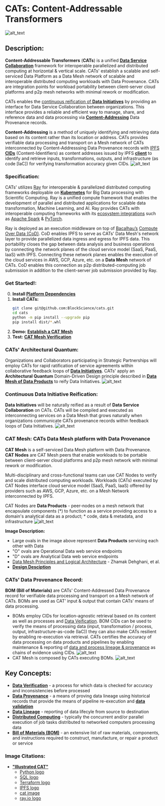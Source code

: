 # CATs: Content-Addressable Transformers
![alt_text](images/CATs_chaordic_kernel.jpeg)

## Description:
**Content-Addressable Transformers** (**CATs**) is a unified 
[**Data Service Collaboration**](https://github.com/BlockScience/cats?tab=readme-ov-file#continuous-data-initiative-reification) 
framework for interoperable parallelized and distributed computing at horizontal & vertical scale. CATs' establish a 
scalable and self-serviced Data Platform as a Data Mesh network of scalable and interoperable distributed computing
workloads with Data Provenance. CATs are integration points for workload portability between client-server cloud platforms 
and p2p mesh networks with minimal rework or modification.

CATs enables the 
[continuous reification of **Data Initiatives**](https://github.com/BlockScience/cats?tab=readme-ov-file#continuous-data-initiative-reification) 
by providing an interface for Data Service Collaboration between organizations. This interface provides a reliable and 
efficient way to manage, share, and reference data and data processing via 
[**Content-Addressing**](https://en.wikipedia.org/wiki/Content-addressable_storage) Data Provenance records.

**Content-Addressing** is a method of uniquely identifying and retrieving data based on its content rather than its 
location or address. CATs provides verifiable data processing and transport on a Mesh network of CATs interconnected by 
Content-Addresssing Data Provenance records with [IPFS](https://ipfs.io/) 
[**CIDs**](https://docs.ipfs.io/concepts/content-addressing/) (Content-Identifiers) as content addresses issued by IPFS 
**[client](https://docs.ipfs.io/install/command-line/#official-distributions)** to identify and retrieve inputs, 
transformations, outputs, and infrastructure (as code [IaC]) for verifying transformation accuracy given CIDs.
![alt_text](images/cid_example.jpeg)

### Specification:
CATs' utilizes [Ray](https://www.ray.io/) for interoperable & parallelized distributed computing 
frameworks deployable on **[Kubernetes](https://kubernetes.io/)** for Big Data processing with Scientific Computing.
Ray is a unified compute framework that enables the development of parallel and 
distributed applications for scalable data transformation, Machine Learning, and AI.
Ray provides CATs with interoperable computing frameworks with its 
[ecosystem integrations](https://docs.ray.io/en/latest/ray-overview/ray-libraries.html) such as 
[Apache Spark](https://spark.apache.org/) & [PyTorch](https://pytorch.org/).

Ray is deployed as an execution middleware on top of [Bacalhau’s](https://www.bacalhau.org/) 
[Compute Over Data (CoD)](https://github.com/bacalhau-project/bacalhau). CoD enables IPFS to serve as CATs' Data Mesh's 
network layer to provide parallelized data ingress and egress for IPFS data. This portability closes the gap between 
data analysis and business operations by connecting the network planes of the cloud service model (SaaS, PaaS, IaaS) 
with IPFS. Connecting these network planes enables the execution of the cloud services in AWS, GCP, Azure, etc. on a 
**Data Mesh** network of CATs. CoD enables this connection as p2p distributed-computing job submission in addition to 
the client-server job submission provided by Ray.

### Get Started!:
0. **Install [Platform Dependencies](./docs/DEPS.md)**
1. **Install CATs:**
    ```bash
    git clone git@github.com:BlockScience/cats.git
    cd cats
    python -m pip install --upgrade pip
    pip install dist/*.whl
    ```
2. **Demo:** [**Establish a CAT Mesh**](./docs/DEMO.md)
3. **Test:** [**CAT Mesh Verification**](./docs/TEST.md)

### CATs' Architectural Quantum:
Organizations and Collaborators participating in Strategic Partnerships will employ CATs for rapid ratification of 
service agreements within collaborative feedback loops of 
[**Data Initiatives**](https://github.com/BlockScience/cats?tab=readme-ov-file#continuous-data-initiative). 
CATs' apply an **Architectural Quantum** Domain-Driven Design principle described in 
[**Data Mesh of Data Products**](https://martinfowler.com/articles/data-mesh-principles.html) to reify Data Initiatives.
![alt_text](images/CATkernel.jpeg)

### Continuous Data Initiative Reification:
**Data Initiatives** will be naturally reified as a result of **Data Service Collaboration** on CATs. CATs will be 
compiled and executed as interconnecting services on a Data Mesh that grows naturally when organizations communicate 
CATs provenance records within feedback loops of Data Initiatives.
![alt_text](images/CATs_bom_ag.jpeg)

### CAT Mesh: CATs Data Mesh platform with Data Provenance
**CAT Mesh** is a self-serviced Data Mesh platform with Data Provenance. **CAT Nodes** are CAT Mesh peers that enable 
workloads to be portable between client-server cloud platforms and p2p mesh network with minimal rework or modification.

Multi-disciplinary and cross-functional teams can use CAT Nodes to verify and scale distributed computing workloads. 
Workloads (CATs) executed by CAT Nodes interface cloud service model (SaaS, PaaS, IaaS) offered by providers such as 
AWS, GCP, Azure, etc. on a Mesh Network interconnected by IPFS. 

CAT Nodes are **Data Products** - peer-nodes on a mesh network that encapsulate components (*) to function as a service 
providing access to a domain's analytical data as a product; * code, data & metadata, and infrastructure
![alt_text](images/data_product_domain.jpeg)

**Image Description:** 
* Large ovals in the image above represent **Data Products** servicing each other with Data
* "O" ovals are Operational Data web service endpoints
* "D" ovals are Analytical Data web service endpoints
* [Data Mesh Principles and Logical Architecture](https://martinfowler.com/articles/data-mesh-principles.html) - Zhamak 
Dehghani, et al.
* [**Design Desciption**](docs/DESIGN.md)

### CATs' Data Provenance Record:
**BOM (Bill of Materials)** are CATs' Content-Addressed Data Provenance record for verifiable data processing and 
transport on a Mesh network of CATs. BOMs are used as CAT’ input & output that contain CATs’ means of data processing.
* BOMs employ CIDs for location-agnostic retrieval based on its content as well as processes and 
[Data Veification](https://en.wikipedia.org/wiki/Data_verification). BOM CIDs can be used to verify the means of processing 
data (input, transformation / process, output, infrastructure-as-code (IaC)) they can also make CATs resilient by 
enabling re-execution via retrieval. CATs certifies the accuracy of data processing on data products and pipelines by 
enabling maintenance & reporting of [data and process lineage & provenance](https://bi-insider.com/posts/data-lineage-and-data-provenance/) as chains of 
evidence using CIDs.
![alt_text](images/CATs_bom_activity.jpeg)
* CAT Mesh is composed by CATs executing BOMs.
![alt_text](images/CATs_bom_connect.jpeg)

## Key Concepts:
* **[Data Verification](https://en.wikipedia.org/wiki/Data_verification)** - a process for which data is checked for 
accuracy and inconsistencies before processed
* **[Data Provenance](https://bi-insider.com/posts/data-lineage-and-data-provenance/)** - a means of proving data 
lineage using historical records that provide the means 
of pipeline re-execution and **[data validation](https://en.wikipedia.org/wiki/Data_validation)**
* **[Data Lineage](https://bi-insider.com/posts/data-lineage-and-data-provenance/)** - reporting of data lifecyle from 
source to destination
* **[Distributed Computing](https://en.wikipedia.org/wiki/Distributed_computing)** - typically the concurrent and/or 
parallel execution of job tasks distributed to networked computers processing data
* **[Bill of Materials (BOM)](https://en.wikipedia.org/wiki/Bill_of_materials)** - an extensive list of raw materials,
components, and instructions required to construct, manufacture, or repair a product or service

### Image Citations:
* **["Illustrated CAT"](https://github.com/BlockScience/cats#illustrated-cat)**
  * [Python logo](https://tse4.mm.bing.net/th?id=OIP.ubux1yLT726_fVc3A7WSXgHaHa&pid=Api)
  * [SQL logo](https://cdn3.iconfinder.com/data/icons/dompicon-glyph-file-format-2/256/file-sql-format-type-128.png)
  * [Terraform logo](https://tse2.mm.bing.net/th?id=OIP.1gAEVon2RF5oko4iWCfftgHaHO&pid=Api)
  * [IPFS logo](https://tse1.mm.bing.net/th?id=OIP.BRyW5Tdm5_6VQxCsGr_sQAHaHa&pid=Api)
  * [cat image](https://tse1.mm.bing.net/th?id=OIP.xS_itpeyTImMcrcQ_YNsfQHaIu&pid=Api)
  * [ray.io logo](https://open-datastudio.io/_images/ray-logo.png)
  

